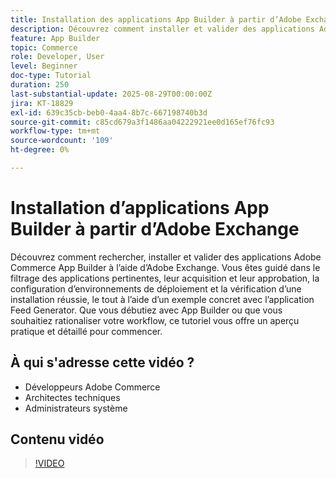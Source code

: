 ```yaml
---
title: Installation des applications App Builder à partir d’Adobe Exchange
description: Découvrez comment installer et valider des applications Adobe Commerce App Builder à l’aide d’Adobe Exchange.
feature: App Builder
topic: Commerce
role: Developer, User
level: Beginner
doc-type: Tutorial
duration: 250
last-substantial-update: 2025-08-29T00:00:00Z
jira: KT-18829
exl-id: 639c35cb-beb0-4aa4-8b7c-667198740b3d
source-git-commit: c85cd679a3f1486aa04222921ee0d165ef76fc93
workflow-type: tm+mt
source-wordcount: '109'
ht-degree: 0%

---
```


# Installation d’applications App Builder à partir d’Adobe Exchange

Découvrez comment rechercher, installer et valider des applications Adobe Commerce App Builder à l’aide d’Adobe Exchange. Vous êtes guidé dans le filtrage des applications pertinentes, leur acquisition et leur approbation, la configuration d’environnements de déploiement et la vérification d’une installation réussie, le tout à l’aide d’un exemple concret avec l’application Feed Generator. Que vous débutiez avec App Builder ou que vous souhaitiez rationaliser votre workflow, ce tutoriel vous offre un aperçu pratique et détaillé pour commencer.


## À qui s&#39;adresse cette vidéo ?

- Développeurs Adobe Commerce
- Architectes techniques
- Administrateurs système

## Contenu vidéo

>[!VIDEO](https://video.tv.adobe.com/v/3471513/?learn=on&enablevpops)
